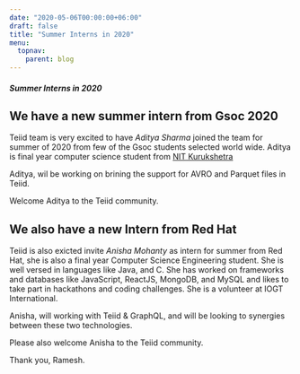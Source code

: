 ```yaml
---
date: "2020-05-06T00:00:00+06:00"
draft: false
title: "Summer Interns in 2020"
menu:
  topnav:
    parent: blog
---
```


##### Summer Interns in 2020

<!--more-->

## We have a new summer intern from Gsoc 2020

Teiid team is very excited to have _Aditya Sharma_ joined the team for summer of 2020 from few of the Gsoc students selected world wide. Aditya is final year computer science student from [NIT Kurukshetra](https://www.nitkkr.ac.in)

Aditya, wil be working on brining the support for AVRO and Parquet files in Teiid.

Welcome Aditya to the Teiid community.

## We also have a new Intern from Red Hat

Teiid is also exicted invite _Anisha Mohanty_ as intern for summer from Red Hat, she is also a final year Computer Science Engineering student. She is well versed in languages like Java, and C. She has worked on frameworks and databases like JavaScript, ReactJS, MongoDB, and MySQL and likes to take part in hackathons and coding challenges. She is a volunteer at IOGT International.

Anisha, will working with Teiid & GraphQL, and will be looking to synergies between these two technologies.

Please also welcome Anisha to the Teiid community.

Thank you,
Ramesh.
